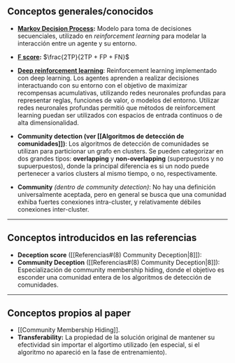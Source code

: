 ## Conceptos generales/conocidos
- **[Markov Decision Process](https://en.wikipedia.org/wiki/Markov_decision_process):** Modelo para toma de decisiones secuenciales, utilizado en *reinforcement learning* para modelar la interacción entre un agente y su entorno.
- **[F score](https://en.wikipedia.org/wiki/F-score):** $\frac{2TP}{2TP + FP + FN}$
- **[Deep reinforcement learning](https://en.wikipedia.org/wiki/Deep_reinforcement_learning)**: Reinforcement learning implementado con deep learning. Los agentes aprenden a realizar decisiones interactuando con su entorno con el objetivo de maximizar recompensas acumulativas, utilizando redes neuronales profundas para representar reglas, funciones de valor, o modelos del entorno.
  Utilizar redes neuronales profundas permitió que métodos de reinforcement learning puedan ser utilizados con espacios de entrada continuos o de alta dimensionalidad.

- **Community detection (ver [[Algoritmos de detección de comunidades]])**: Los algoritmos de detección de comunidades se utilizan para particionar un grafo en clusters. Se pueden categorizar en dos grandes tipos: **overlapping** y **non-overlapping** (superpuestos y no supuerpuestos), donde la principal diferencia es si un nodo puede pertenecer a varios clusters al mismo tiempo, o no, respectivamente.
- **Community** *(dentro de community detection)*: No hay una definición universalmente aceptada, pero en general se busca que una comunidad exhiba fuertes conexiones intra-cluster, y relativamente débiles conexiones inter-cluster.
---
## Conceptos introducidos en las referencias
- **Deception score** ([[Referencias#(8) Community Deception|8]]):
- **Community Deception** ([[Referencias#(8) Community Deception|8]]): Especialización de community membership hiding, donde el objetivo es esconder una comunidad entera de los algoritmos de detección de comunidades.
---
## Conceptos propios al paper
- [[Community Membership Hiding]].
- **Transferability:** La propiedad de la solución original de mantener su efectividad sin importar el algortimo utilizado (en especial, si el algoritmo no apareció en la fase de entrenamiento).
